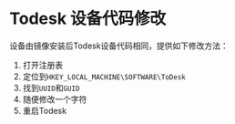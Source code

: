 # Todesk 设备代码修改

设备由镜像安装后Todesk设备代码相同，提供如下修改方法：

1. 打开注册表
2. 定位到`HKEY_LOCAL_MACHINE\SOFTWARE\ToDesk`
3. 找到`UUID`和`GUID`
4. 随便修改一个字符
5. 重启Todesk
